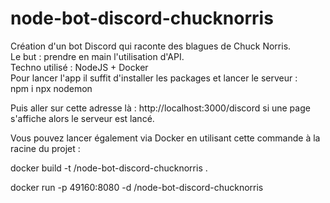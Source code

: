 # node-bot-discord-chucknorris
Création d'un bot Discord qui raconte des blagues de Chuck Norris.
<br>
Le but : prendre en main l'utilisation d'API.
<br>
Techno utilisé : NodeJS + Docker
<br>
Pour lancer l'app il suffit d'installer les packages et lancer le serveur : 
<br>
npm i
npx nodemon

Puis aller sur cette adresse là : http://localhost:3000/discord si une page s'affiche alors le serveur est lancé.

Vous pouvez lancer également via Docker en utilisant cette commande à la racine du projet : 


docker build -t <your username>/node-bot-discord-chucknorris .

docker run -p 49160:8080 -d <your username>/node-bot-discord-chucknorris
